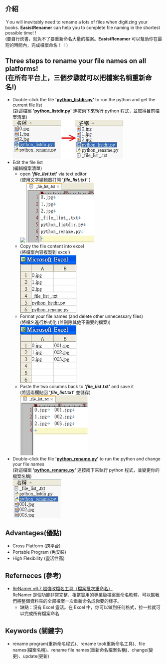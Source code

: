 ## 介紹
Ｙou will inevitably need to rename a lots of files when digitizing your books. **EasistRenamer** can help you to complete file naming in the shortest possible time! !<br>(要自行炊書，就免不了要重新命名大量的檔案。**EasistRenamer** 可以幫助你在最短的時間內，完成檔案命名！！)


## Three steps to rename your file names **on all platforms**!<br>(在所有平台上，三個步驟就可以把檔案名稱重新命名!)
- Double-click the file **'[python_listdir.py](python_listdir.py)'** to run the python and get the current file list<br>(對這檔案 **'[python_listdir.py](python_listdir.py)'** 連按兩下來執行 python 程式，並取得目前檔案清單)<br>![](https://github.com/tsungjung411/refs/blob/master/images/00001_EasistRenamer_Step1_1.jpg)
- Edit the file list<br>(編輯檔案清單)
  - open **'_file_list_.txt'** via text editor<br>(使用文字編輯器打開 **'_file_list_.txt'** )<br>![](https://github.com/tsungjung411/refs/blob/master/images/00002_EasistRenamer_Step2_1_1.jpg) ![](https://github.com/tsungjung411/refs/blob/master/images/00002_EasistRenamer_Step2_1.jpg) 
  - Copy the file content into excel<br>(將檔案內容複製到 excel)<br>![](https://github.com/tsungjung411/refs/blob/master/images/00003_EasistRenamer_Step2_2.jpg) 
  - Format your file names (and delete other unnecessary files)<br>(將檔名進行格式化 (並刪除其他不需要的檔案))<br>![](https://github.com/tsungjung411/refs/blob/master/images/00004_EasistRenamer_Step2_3.jpg) 
  - Paste the two columns back to **'_file_list_.txt'** and save it<br>(將這兩欄貼回 **'_file_list_.txt'**  並儲存)<br>![](https://github.com/tsungjung411/refs/blob/master/images/00005_EasistRenamer_Step2_4.jpg)
- Double-click the file **'[python_rename.py](python_rename.py)'** to run the python and change your file names<br>(對這檔案 **'[python_rename.py](python_rename.py)'** 連按兩下來執行 python 程式，並變更你的檔案名稱)<br>![](https://github.com/tsungjung411/refs/blob/master/images/00006_EasistRenamer_Step3.jpg)


## Advantages(優點)
- Cross Platform (跨平台)
- Portable Program (免安裝)
- High Flexibility (靈活性高)

## Referneces (參考)
- [ReNamer v6.7 超強改檔名工具（檔案批次重命名）](https://briian.com/38536/)<br>ReNamer 是個功能非常完整、相當實用的專業級檔案重命名軟體，可以幫我們將整個資料夾的全部檔案一次重新命名成你要的樣子。
	- 缺點：沒有 Excel 靈活。在 Excel 中，你可以做到任何格式，拉一拉就可以完成所有檔案命名


## Keywords (關鍵字)
- rename program(重新命名程式)、rename tool(重新命名工具)、file names(檔案名稱)、rename file names(重新命名檔案名稱)、change(變更)、update(更新)
